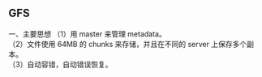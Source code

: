 ## GFS

一、主要思想
（1）用 master 来管理 metadata。  
（2）文件使用 64MB 的 chunks 来存储，并且在不同的 server 上保存多个副本。  
（3）自动容错，自动错误恢复。